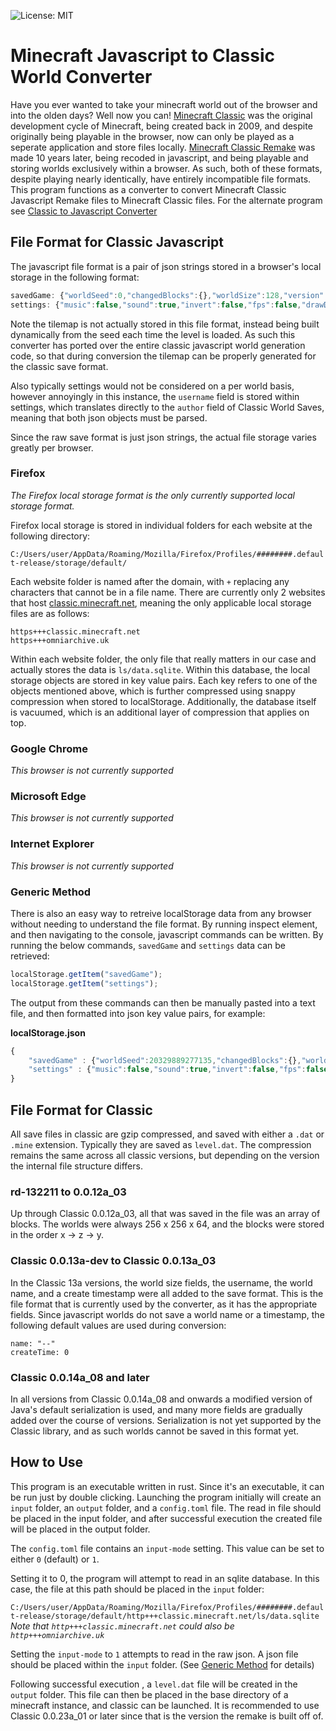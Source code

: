 ![License: MIT](https://img.shields.io/badge/License-MIT-blue.svg)
# Minecraft Javascript to Classic World Converter
Have you ever wanted to take your minecraft world out of the browser and into the olden days? Well now you can!
[Minecraft Classic](https://minecraft.wiki/w/Java_Edition_Classic) was the original development cycle of Minecraft, being created back in 2009, and despite originally being playable in the browser, now can only be played as a seperate application and store files locally. [Minecraft Classic Remake](https://classic.minecraft.net) was made 10 years later, being recoded in javascript, and being playable and storing worlds exclusively within a browser. As such, both of these formats, despite playing nearly identically, have entirely incompatible file formats. This program functions as a converter to convert Minecraft Classic Javascript Remake files to Minecraft Classic files. For the alternate program see [Classic to Javascript Converter](https://github.com/Sl1mj1m14/classic-js-converter)

## File Format for Classic Javascript
The javascript file format is a pair of json strings stored in a browser's local storage in the following format:

 ```js
savedGame: {"worldSeed":0,"changedBlocks":{},"worldSize":128,"version":1}
settings: {"music":false,"sound":true,"invert":false,"fps":false,"drawDistance":0,"forward":"W","left":"A","backward":"S","right":"D","jump":"<space>","build":"B","chat":"T","fog":"F","saveLoc":"<enter>","loadLoc":"R","username":"name"}
 ```

Note the tilemap is not actually stored in this file format, instead being built dynamically from the seed each time the level is loaded. As such this converter has ported over the entire classic javascript world generation code, so that during conversion the tilemap can be properly generated for the classic save format. 

Also typically settings would not be considered on a per world basis, however annoyingly in this instance, the `username` field is stored within settings, which translates directly to the `author` field of Classic World Saves, meaning that both json objects must be parsed.

Since the raw save format is just json strings, the actual file storage varies greatly per browser. 

### Firefox
*The Firefox local storage format is the only currently supported local storage format.*

Firefox local storage is stored in individual folders for each website at the following directory:

`C:/Users/user/AppData/Roaming/Mozilla/Firefox/Profiles/########.default-release/storage/default/`

Each website folder is named after the domain, with `+` replacing any characters that cannot be in a file name. There are currently only 2 websites that host [classic.minecraft.net](https://classic.minecraft.net), meaning the only applicable local storage files are as follows:

```
https+++classic.minecraft.net
https+++omniarchive.uk
```

Within each website folder, the only file that really matters in our case and actually stores the data is `ls/data.sqlite`. Within this database, the local storage objects are stored in key value pairs. Each key refers to one of the objects mentioned above, which is further compressed using snappy compression when stored to localStorage. Additionally, the database itself is vacuumed, which is an additional layer of compression that applies on top.

### Google Chrome
*This browser is not currently supported*

### Microsoft Edge
*This browser is not currently supported*

### Internet Explorer
*This browser is not currently supported*

### Generic Method
There is also an easy way to retreive localStorage data from any browser without needing to understand the file format. By running inspect element, and then navigating to the console, javascript commands can be written. By running the below commands, `savedGame` and `settings` data can be retrieved:

```js
localStorage.getItem("savedGame");
localStorage.getItem("settings");
```

The output from these commands can then be manually pasted into a text file, and then formatted into json key value pairs, for example:

**localStorage.json**
```js
{
    "savedGame" : {"worldSeed":20329889277135,"changedBlocks":{},"worldSize":256,"version":1},
    "settings" : {"music":false,"sound":true,"invert":false,"fps":false,"drawDistance":0,"forward":"W","left":"A","backward":"S","right":"D","jump":"<space>","build":"B","chat":"T","fog":"F","saveLoc":"<enter>","loadLoc":"R","username":"noname"}
}
```
## File Format for Classic
All save files in classic are gzip compressed, and saved with either a `.dat` or `.mine` extension. Typically they are saved as `level.dat`. The compression remains the same across all classic versions, but depending on the version the internal file structure differs.

### rd-132211 to 0.0.12a_03
Up through Classic 0.0.12a_03, all that was saved in the file was an array of blocks. The worlds were always 256 x 256 x 64, and the blocks were stored in the order x -> z -> y.

### Classic 0.0.13a-dev to Classic 0.0.13a_03
In the Classic 13a versions, the world size fields, the username, the world name, and a create timestamp were all added to the save format. This is the file format that is currently used by the converter, as it has the appropriate fields. Since javascript worlds do not save a world name or a timestamp, the following default values are used during conversion:

```
name: "--"
createTime: 0
```

### Classic 0.0.14a_08 and later
In all versions from Classic 0.0.14a_08 and onwards a modified version of Java's default serialization is used, and many more fields are gradually added over the course of versions. Serialization is not yet supported by the Classic library, and as such worlds cannot be saved in this format yet.

## How to Use
This program is an executable written in rust. Since it's an executable, it can be run just by double clicking. Launching the program initially will create an `input` folder, an `output` folder, and a `config.toml` file. The read in file should be placed in the input folder, and after successful execution the created file will be placed in the output folder.

The `config.toml` file contains an `input-mode` setting. This value can be set to either `0` (default) or `1`. 

Setting it to 0, the program will attempt to read in an sqlite database. In this case, the file at this path should be placed in the `input` folder:

`C:/Users/user/AppData/Roaming/Mozilla/Firefox/Profiles/########.default-release/storage/default/http+++classic.minecraft.net/ls/data.sqlite`
*Note that `http+++classic.minecraft.net` could also be `http+++omniarchive.uk`*

Setting the `input-mode` to `1` attempts to read in the raw json. A json file should be placed within the `input` folder. (See [Generic Method](#generic-method) for details)

Following successful execution , a `level.dat` file will be created in the `output` folder. This file can then be placed in the base directory of a minecraft instance, and classic can be launched. It is recommended to use Classic 0.0.23a_01 or later since that is the version the remake is built off of.